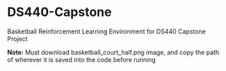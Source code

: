 # DS440-Capstone
Basketball Reinforcement Learning Environment for DS440 Capstone Project

**Note:** Must download basketball_court_half.png image, and copy the path of wherever it is saved into the code before running


